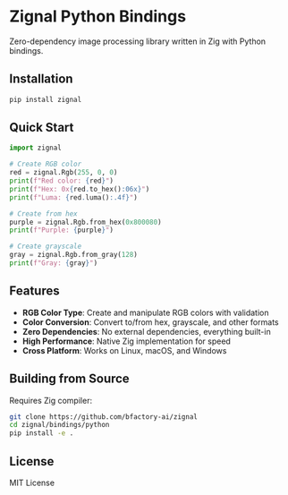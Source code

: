 # Zignal Python Bindings

Zero-dependency image processing library written in Zig with Python bindings.

## Installation

```bash
pip install zignal
```

## Quick Start

```python
import zignal

# Create RGB color
red = zignal.Rgb(255, 0, 0)
print(f"Red color: {red}")
print(f"Hex: 0x{red.to_hex():06x}")
print(f"Luma: {red.luma():.4f}")

# Create from hex
purple = zignal.Rgb.from_hex(0x800080)
print(f"Purple: {purple}")

# Create grayscale
gray = zignal.Rgb.from_gray(128)
print(f"Gray: {gray}")
```

## Features

- **RGB Color Type**: Create and manipulate RGB colors with validation
- **Color Conversion**: Convert to/from hex, grayscale, and other formats
- **Zero Dependencies**: No external dependencies, everything built-in
- **High Performance**: Native Zig implementation for speed
- **Cross Platform**: Works on Linux, macOS, and Windows

## Building from Source

Requires Zig compiler:

```bash
git clone https://github.com/bfactory-ai/zignal
cd zignal/bindings/python
pip install -e .
```

## License

MIT License
